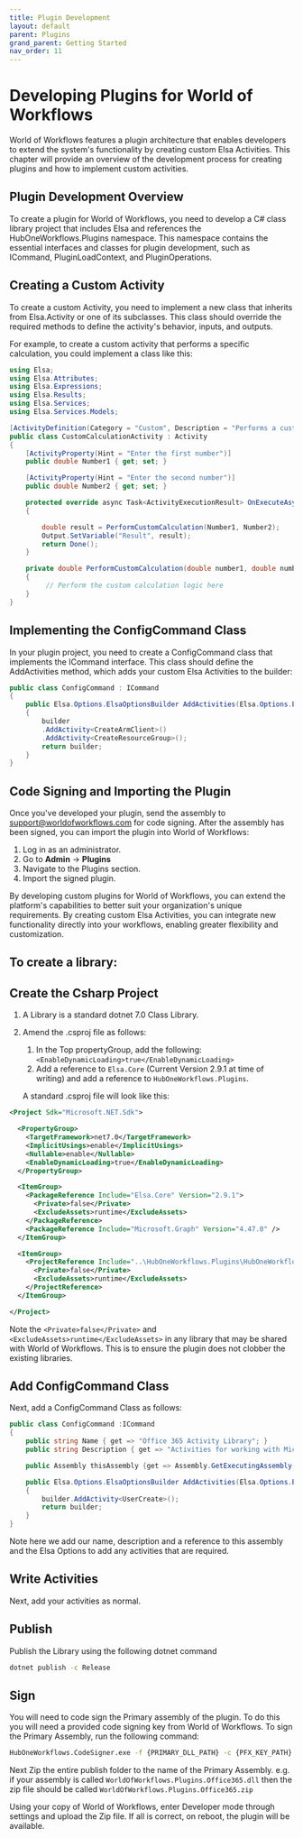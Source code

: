 ```yaml
---
title: Plugin Development
layout: default
parent: Plugins
grand_parent: Getting Started
nav_order: 11
---
```



# Developing Plugins for World of Workflows

World of Workflows features a plugin architecture that enables developers to extend the system's functionality by creating custom Elsa Activities. This chapter will provide an overview of the development process for creating plugins and how to implement custom activities.

## Plugin Development Overview

To create a plugin for World of Workflows, you need to develop a C# class library project that includes Elsa and references the HubOneWorkflows.Plugins namespace. This namespace contains the essential interfaces and classes for plugin development, such as ICommand, PluginLoadContext, and PluginOperations.

## Creating a Custom Activity

To create a custom Activity, you need to implement a new class that inherits from Elsa.Activity or one of its subclasses. This class should override the required methods to define the activity's behavior, inputs, and outputs.

For example, to create a custom activity that performs a specific calculation, you could implement a class like this:

```cs
using Elsa;
using Elsa.Attributes;
using Elsa.Expressions;
using Elsa.Results;
using Elsa.Services;
using Elsa.Services.Models;

[ActivityDefinition(Category = "Custom", Description = "Performs a custom calculation")]
public class CustomCalculationActivity : Activity
{
    [ActivityProperty(Hint = "Enter the first number")]
    public double Number1 { get; set; }

    [ActivityProperty(Hint = "Enter the second number")]
    public double Number2 { get; set; }

    protected override async Task<ActivityExecutionResult> OnExecuteAsync(WorkflowExecutionContext context, CancellationToken cancellationToken)
    {

        double result = PerformCustomCalculation(Number1, Number2);
        Output.SetVariable("Result", result);
        return Done();
    }

    private double PerformCustomCalculation(double number1, double number2)
    {
         // Perform the custom calculation logic here
    }
}
```

## Implementing the ConfigCommand Class

In your plugin project, you need to create a ConfigCommand class that implements the ICommand interface. This class should define the AddActivities method, which adds your custom Elsa Activities to the builder:

```cs
public class ConfigCommand : ICommand
{
    public Elsa.Options.ElsaOptionsBuilder AddActivities(Elsa.Options.ElsaOptionsBuilder builder)
    {
        builder
        .AddActivity<CreateArmClient>()
        .AddActivity<CreateResourceGroup>();
        return builder;
    }
}
```

## Code Signing and Importing the Plugin

Once you've developed your plugin, send the assembly to support@worldofworkflows.com for code signing. After the assembly has been signed, you can import the plugin into World of Workflows:

1.  Log in as an administrator.
2.  Go to **Admin** -> **Plugins**
3.  Navigate to the Plugins section.
4.  Import the signed plugin.

By developing custom plugins for World of Workflows, you can extend the platform's capabilities to better suit your organization's unique requirements. By creating custom Elsa Activities, you can integrate new functionality directly into your workflows, enabling greater flexibility and customization.



## To create a library:

## Create the Csharp Project
1. A Library is a standard dotnet 7.0 Class Library.
2. Amend the .csproj file as follows:
   1. In the Top propertyGroup, add the following:
   ```<EnableDynamicLoading>true</EnableDynamicLoading>```
   2. Add a reference to ```Elsa.Core``` (Current Version 2.9.1 at time of writing) and add a reference to ```HubOneWorkflows.Plugins```.

   A standard .csproj file will look like this:

```xml
<Project Sdk="Microsoft.NET.Sdk">

  <PropertyGroup>
    <TargetFramework>net7.0</TargetFramework>
    <ImplicitUsings>enable</ImplicitUsings>
    <Nullable>enable</Nullable>
    <EnableDynamicLoading>true</EnableDynamicLoading>
  </PropertyGroup>

  <ItemGroup>
    <PackageReference Include="Elsa.Core" Version="2.9.1">
      <Private>false</Private>
      <ExcludeAssets>runtime</ExcludeAssets>
    </PackageReference>
    <PackageReference Include="Microsoft.Graph" Version="4.47.0" />
  </ItemGroup>

  <ItemGroup>
    <ProjectReference Include="..\HubOneWorkflows.Plugins\HubOneWorkflows.Plugins.csproj">
      <Private>false</Private>
      <ExcludeAssets>runtime</ExcludeAssets>
    </ProjectReference>
  </ItemGroup>

</Project>
```

Note the ```<Private>false</Private>``` and ```<ExcludeAssets>runtime</ExcludeAssets>``` in any library that may be shared with World of Workflows. This is to ensure the plugin does not clobber the existing libraries.

## Add ConfigCommand Class
Next, add a ConfigCommand Class as follows:

```csharp
public class ConfigCommand :ICommand
{
	public string Name { get => "Office 365 Activity Library"; }
	public string Description { get => "Activities for working with Microsoft Office 365"; }

	public Assembly thisAssembly {get => Assembly.GetExecutingAssembly(); }

	public Elsa.Options.ElsaOptionsBuilder AddActivities(Elsa.Options.ElsaOptionsBuilder builder)
	{
		builder.AddActivity<UserCreate>();
		return builder;
	}
}
```

Note here we add our name, description and a reference to this assembly and the Elsa Options to add any activities that are required.

## Write Activities
Next, add your activities as normal.

## Publish
Publish the Library using the following dotnet command

```cmd
dotnet publish -c Release
```

## Sign
You will need to code sign the Primary assembly of the plugin. To do this you will need a provided code signing key from World of Workflows. To sign the Primary Assembly, run the following command:

```cmd
HubOneWorkflows.CodeSigner.exe -f {PRIMARY_DLL_PATH} -c {PFX_KEY_PATH} -p {PASSWORD}
```

Next Zip the entire publish folder to the name of the Primary Assembly. e.g. if your assembly is called ```WorldOfWorkflows.Plugins.Office365.dll``` then the zip file should be called ```WorldOfWorkflows.Plugins.Office365.zip```

Using your copy of World of Workflows, enter Developer mode through settings and upload the Zip file. If all is correct, on reboot, the plugin will be available.
